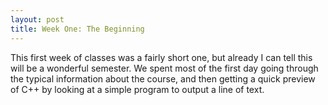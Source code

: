```yaml
---
layout: post
title: Week One: The Beginning
---
```


This first week of classes was a fairly short one, but already I can tell this will be a wonderful semester. We spent most of the first day going through the typical information about the course, and then getting a quick preview of C++ by looking at a simple program to output a line of text.